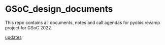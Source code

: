 # GSoC_design_documents
This repo contains all documents, notes and call agendas for pyobis revamp project for GSoC 2022.

[updates](updates)
